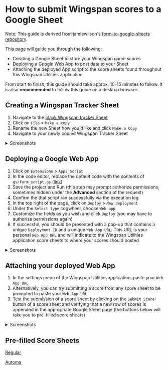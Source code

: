 # How to submit Wingspan scores to a Google Sheet

Note: This guide is derived from jamiewilson's [form-to-google-sheets repository](https://github.com/jamiewilson/form-to-google-sheets).

This page will guide you through the following:

+ Creating a Google Sheet to store your Wingspan game scores
+ Deploying a Google Web App to post data to your Sheet
+ Attaching the deployed App script to the score sheets found throughout this Wingspan Utilities application

From start to finish, this guide should take approx. 10-15 minutes to follow. It is also **recommended** to follow this guide on a desktop browser.

## Creating a Wingspan Tracker Sheet

1. Navigate to the [blank Wingspan tracker Sheet](https://docs.google.com/spreadsheets/d/10GoCP8AZ7hhurscRSbggIbDGG8VhBn5YajbWVUoWhlE)
2. Click on `File` > `Make a copy`
3. Rename the new Sheet how you'd like and click `Make a Copy`
4. Navigate to your newly copied Wingspan Tracker Sheet

<details>

<summary>Screenshots</summary>

### 2. Click on `File` > `Make a copy`

![](https://raw.githubusercontent.com/NoahBolohan/wingspan-utilities/refs/heads/main/static/how_to_guide/make_a_copy.png)

### 3. Rename the new Sheet how you'd like and click `Make a Copy`

![](https://raw.githubusercontent.com/NoahBolohan/wingspan-utilities/refs/heads/main/static/how_to_guide/rename.png)

</details>

## Deploying a Google Web App

1. Click on `Extensions` > `Apps Script`
2. In the code editor, replace the default code with the contents of `gs/form_script.gs` ([link](https://raw.githubusercontent.com/NoahBolohan/wingspan-utilities/refs/heads/main/gs/form_script.gs))
3. Save the project and Run (this step may prompt authorize permissions, sometimes hidden under the **Advanced** section of the request)
4. Confirm the that script ran successfully via the execution log
5. In the top right of the page, click on `Deploy` > `New deployment`
6. Under the `Select type` cogwheel, choose `Web app`
7. Customize the fields as you wish and click `Deploy` (you may have to authorize permissions again)
8. If successful, you should be presented with a pop-up that contains a unique `Deployment ID` and a unique `Web App URL`. This URL is your personal `Web App URL` and will indicate to the Wingspan Utilities application score sheets to where your scores should posted

<details>

<summary>Screenshots</summary>

### 1. Click on `Extensions` > `Apps Script`

![](https://raw.githubusercontent.com/NoahBolohan/wingspan-utilities/refs/heads/main/static/how_to_guide/apps_script.png)

### 3. Save the project and Run (this step may prompt authorize permissions, sometimes hidden under the **Advanced** section of the request)

![](https://raw.githubusercontent.com/NoahBolohan/wingspan-utilities/refs/heads/main/static/how_to_guide/save_run.png)

### 4. Confirm the that script ran successfully via the execution log

![](https://raw.githubusercontent.com/NoahBolohan/wingspan-utilities/refs/heads/main/static/how_to_guide/confirm_execution_log.png)

### 5. In the top right of the page, click on `Deploy` > `New deployment`

![](https://raw.githubusercontent.com/NoahBolohan/wingspan-utilities/refs/heads/main/static/how_to_guide/new_deployment.png)

### 6. Under the `Select type` cogwheel, choose `Web app`

![](https://raw.githubusercontent.com/NoahBolohan/wingspan-utilities/refs/heads/main/static/how_to_guide/select_web_app.png)

### 7. Customize the fields as you wish and click `Deploy` (you may have to authorize permissions again)

![](https://raw.githubusercontent.com/NoahBolohan/wingspan-utilities/refs/heads/main/static/how_to_guide/deploy.png)

### 8. If successful, you should be presented with a pop-up that contains a unique `Deployment ID` and a unique `Web App URL`. This URL is your personal `Web App URL` and will indicate to the Wingspan Utilities application score sheets to where your scores should posted

![](https://raw.githubusercontent.com/NoahBolohan/wingspan-utilities/refs/heads/main/static/how_to_guide/successful_deployment.png)

</details>

## Attaching your deployed Web App

1. In the settings menu of the Wingspan Utilities application, paste your `Web App URL`
2. Alternatively, you can try submitting a score from any score sheet to be prompted to paste your `Web App URL`
3. Test the submission of a score sheet by clicking on the `Submit Score` button of a score sheet and verifying that a new row of scores is appended in the appropriate Google Sheet page (the buttons below will take you to pre-filled score sheets)

<details>

<summary>Screenshots</summary>

### 1. In the settings menu of the Wingspan Utilities application, paste your `Web App URL`

![](https://raw.githubusercontent.com/NoahBolohan/wingspan-utilities/refs/heads/main/static/how_to_guide/paste_url.png)

</details>

## Pre-filled Score Sheets

[Regular](https://wingspan-utilities-vd2qp.ondigitalocean.app/score_sheet_automa.html?col_base_game_checkbox=true&col_european_expansion_checkbox=true&col_oceania_expansion_checkbox=true&col_asia_checkbox=true&col_automubon_society_checkbox=false&col_RAOUtoma_checkbox=false&cell_player_birds=0&cell_player_bonus_cards=0&cell_player_end-of-round_goals=0&cell_player_eggs=0&cell_player_food_on_cards=0&cell_player_tucked_cards=0&cell_player_duet_tokens=0&cell_player_nectar=0&col_automa_points_per_face_down_bird_card_radio=4&cell_automa_n_drawn_cards=0&cell_automa_played_birds=0&cell_automa_end-of-round_goals=0&cell_automa_laid_eggs=0&cell_automa_duet_tokens=0&cell_automa_nectar=0)

[Automa](https://wingspan-utilities-vd2qp.ondigitalocean.app/score_sheet_automa.html?col_base_game_checkbox=true&col_european_expansion_checkbox=true&col_oceania_expansion_checkbox=true&col_asia_checkbox=true&col_automubon_society_checkbox=false&col_RAOUtoma_checkbox=false&cell_player_birds=0&cell_player_bonus_cards=0&cell_player_end-of-round_goals=0&cell_player_eggs=0&cell_player_food_on_cards=0&cell_player_tucked_cards=0&cell_player_duet_tokens=0&cell_player_nectar=0&col_automa_points_per_face_down_bird_card_radio=4&cell_automa_n_drawn_cards=0&cell_automa_played_birds=0&cell_automa_end-of-round_goals=0&cell_automa_laid_eggs=0&cell_automa_duet_tokens=0&cell_automa_nectar=0)